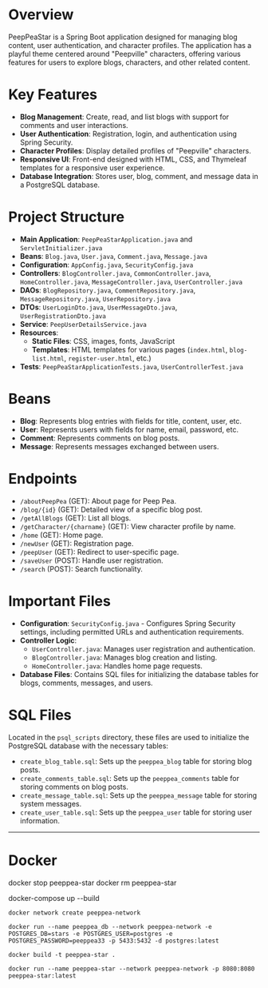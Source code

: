 # Overview
PeepPeaStar is a Spring Boot application designed for managing blog content, user authentication, and character profiles. The application has a playful theme centered around "Peepville" characters, offering various features for users to explore blogs, characters, and other related content.

# Key Features
- **Blog Management**: Create, read, and list blogs with support for comments and user interactions.
- **User Authentication**: Registration, login, and authentication using Spring Security.
- **Character Profiles**: Display detailed profiles of "Peepville" characters.
- **Responsive UI**: Front-end designed with HTML, CSS, and Thymeleaf templates for a responsive user experience.
- **Database Integration**: Stores user, blog, comment, and message data in a PostgreSQL database.

# Project Structure
- **Main Application**: `PeepPeaStarApplication.java` and `ServletInitializer.java`
- **Beans**: `Blog.java`, `User.java`, `Comment.java`, `Message.java`
- **Configuration**: `AppConfig.java`, `SecurityConfig.java`
- **Controllers**: `BlogController.java`, `CommonController.java`, `HomeController.java`, `MessageController.java`, `UserController.java`
- **DAOs**: `BlogRepository.java`, `CommentRepository.java`, `MessageRepository.java`, `UserRepository.java`
- **DTOs**: `UserLoginDto.java`, `UserMessageDto.java`, `UserRegistrationDto.java`
- **Service**: `PeepUserDetailsService.java`
- **Resources**:
  - **Static Files**: CSS, images, fonts, JavaScript
  - **Templates**: HTML templates for various pages (`index.html`, `blog-list.html`, `register-user.html`, etc.)
- **Tests**: `PeepPeaStarApplicationTests.java`, `UserControllerTest.java`

# Beans
- **Blog**: Represents blog entries with fields for title, content, user, etc.
- **User**: Represents users with fields for name, email, password, etc.
- **Comment**: Represents comments on blog posts.
- **Message**: Represents messages exchanged between users.

# Endpoints
- `/aboutPeepPea` (GET): About page for Peep Pea.
- `/blog/{id}` (GET): Detailed view of a specific blog post.
- `/getAllBlogs` (GET): List all blogs.
- `/getCharacter/{charname}` (GET): View character profile by name.
- `/home` (GET): Home page.
- `/newUser` (GET): Registration page.
- `/peepUser` (GET): Redirect to user-specific page.
- `/saveUser` (POST): Handle user registration.
- `/search` (POST): Search functionality.

# Important Files
- **Configuration**: `SecurityConfig.java` - Configures Spring Security settings, including permitted URLs and authentication requirements.
- **Controller Logic**:
  - `UserController.java`: Manages user registration and authentication.
  - `BlogController.java`: Manages blog creation and listing.
  - `HomeController.java`: Handles home page requests.
- **Database Files**: Contains SQL files for initializing the database tables for blogs, comments, messages, and users.

# SQL Files
Located in the `psql_scripts` directory, these files are used to initialize the PostgreSQL database with the necessary tables:
- `create_blog_table.sql`: Sets up the `peeppea_blog` table for storing blog posts.
- `create_comments_table.sql`: Sets up the `peeppea_comments` table for storing comments on blog posts.
- `create_message_table.sql`: Sets up the `peeppea_message` table for storing system messages.
- `create_user_table.sql`: Sets up the `peeppea_user` table for storing user information.


---

# Docker

docker stop peeppea-star
docker rm peeppea-star

docker-compose up --build

```docker network create peeppea-network```

```docker run --name peeppea_db --network peeppea-network -e POSTGRES_DB=stars -e POSTGRES_USER=postgres -e POSTGRES_PASSWORD=peeppea33 -p 5433:5432 -d postgres:latest```

```docker build -t peeppea-star .```

```docker run --name peeppea-star --network peeppea-network -p 8080:8080 peeppea-star:latest```